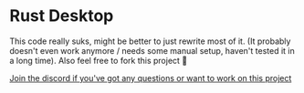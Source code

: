 # Rust Desktop

This code really suks, might be better to just rewrite most of it. (It probably doesn't even work anymore / needs some manual setup, haven't tested it in a long time).
Also feel free to fork this project 🙂

[Join the discord if you've got any questions or want to work on this project](https://discord.gg/EEaEceTqP3)
